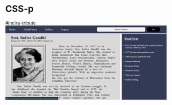 # CSS-p

#indira-tribute
![image](https://github.com/tanvii-18/CSS-p/blob/f77019d81d33d817c486886974fd0da89394e835/indira-tribute/indira-tribute.png)
